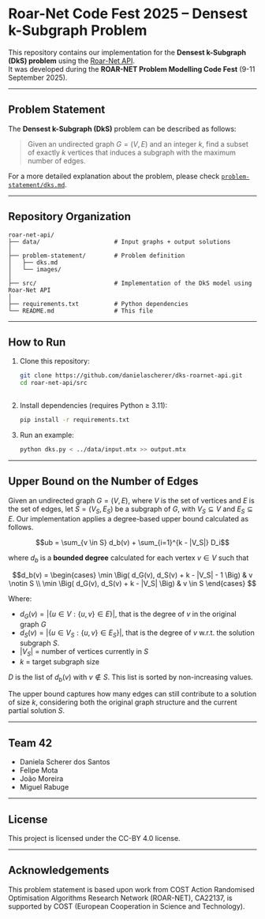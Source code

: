 # Roar-Net Code Fest 2025 – Densest k-Subgraph Problem

This repository contains our implementation for the **Densest k-Subgraph (DkS) problem** using the [Roar-Net API](https://github.com/roar-net).  
It was developed during the **ROAR-NET Problem Modelling Code Fest** (9-11 September 2025).

---

## Problem Statement

The **Densest k-Subgraph (DkS)** problem can be described as follows:

> Given an undirected graph $G = (V,E)$ and an integer $k$, find a subset of exactly $k$ vertices that induces a subgraph with the maximum number of edges.

For a more detailed explanation about the problem, please check [`problem-statement/dks.md`](./problem-statement/dks.md).

---

## Repository Organization

```text
roar-net-api/
├── data/                     # Input graphs + output solutions
│
├── problem-statement/        # Problem definition
│   ├── dks.md                
│   └── images/               
│
├── src/                      # Implementation of the DkS model using Roar-Net API
│
├── requirements.txt          # Python dependencies
└── README.md                 # This file
```

---

## How to Run

1. Clone this repository:
   ```bash
   git clone https://github.com/danielascherer/dks-roarnet-api.git
   cd roar-net-api/src
    
2. Install dependencies (requires Python ≥ 3.11):
    ```bash
    pip install -r requirements.txt

3. Run an example:
   ```bash
   python dks.py < ../data/input.mtx >> output.mtx

---

## Upper Bound on the Number of Edges

Given an undirected graph $G=(V,E)$, where $V$ is the set of vertices and $E$ is the set of edges, let $S=(V_S, E_S)$ be a subgraph of $G$, with $V_S \subseteq V$ and $E_S \subseteq E$.
Our implementation applies a degree-based upper bound calculated as follows. 

$$ub = \sum_{v \in S} d_b(v) + \sum_{i=1}^{k - |V_S|} D_i$$

where $d_b$ is a **bounded degree** calculated for each vertex $v \in V$ such that

$$d_b(v) = 
\begin{cases} \min \Big( d_G(v), d_S(v) + k - |V_S| - 1 \Big) & v \notin S \\ 
\min \Big( d_G(v), d_S(v) + k - |V_S| \Big) & v \in S \end{cases}
$$

Where:  
- $d_G(v)= \lvert\{u \in V : \{u,v\} \in E\}\lvert$, that is the degree of $v$ in the original graph $G$ 
- $d_S(v)= \lvert\{u \in V_S: \{u,v\} \in E_S\}\lvert$, that is the degree of $v$ w.r.t. the solution subgraph $S$.
- $|V_S|$ = number of vertices currently in $S$  
- $k$ = target subgraph size  


$D$ is the list of $d_b(v)$ with $v \notin S$. This list is sorted by non-increasing values.

The upper bound captures how many edges can still contribute to a solution of size $k$, considering both the original graph structure and the current partial solution $S$.

---

## Team 42

- Daniela Scherer dos Santos  
- Felipe Mota  
- João Moreira  
- Miguel Rabuge  

---

## License

This project is licensed under the CC-BY 4.0 license.

---

## Acknowledgements

This problem statement is based upon work from COST Action Randomised
Optimisation Algorithms Research Network (ROAR-NET), CA22137, is supported by
COST (European Cooperation in Science and Technology).



